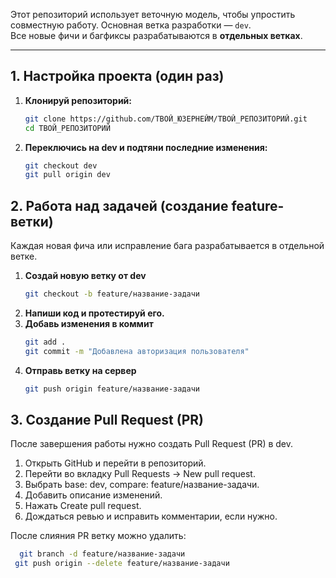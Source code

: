 
Этот репозиторий использует веточную модель, чтобы упростить совместную работу. Основная ветка разработки — `dev`.  
Все новые фичи и багфиксы разрабатываются в **отдельных ветках**.

---

## 1. Настройка проекта (один раз)

1. **Клонируй репозиторий:**
   ```sh
   git clone https://github.com/ТВОЙ_ЮЗЕРНЕЙМ/ТВОЙ_РЕПОЗИТОРИЙ.git
   cd ТВОЙ_РЕПОЗИТОРИЙ
2. **Переключись на dev и подтяни последние изменения:**
    ```sh
   git checkout dev
   git pull origin dev

## 2. Работа над задачей (создание feature-ветки)

Каждая новая фича или исправление бага разрабатывается в отдельной ветке.

1. **Создай новую ветку от dev**
   ```sh
   git checkout -b feature/название-задачи
2. **Напиши код и протестируй его.**
3. **Добавь изменения в коммит**
   ```sh
   git add .
   git commit -m "Добавлена авторизация пользователя"
4. **Отправь ветку на сервер**
   ```sh
   git push origin feature/название-задачи

## 3. Создание Pull Request (PR)

После завершения работы нужно создать Pull Request (PR) в dev.

1. Открыть GitHub и перейти в репозиторий.
2. Перейти во вкладку Pull Requests → New pull request.
3. Выбрать base: dev, compare: feature/название-задачи.
4. Добавить описание изменений.
5. Нажать Create pull request.
6. Дождаться ревью и исправить комментарии, если нужно.

После слияния PR ветку можно удалить:
 ```sh
   git branch -d feature/название-задачи
  git push origin --delete feature/название-задачи
